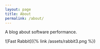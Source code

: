 ```yaml
---
layout: page
title: About
permalink: /about/
---
```


A blog about software performance.

![Fast Rabbit]({% link /assets/rabbit3.png %})

<script type="application/ld+json">
    {
      "@context": "https://schema.org",
      "@type": "Organization",
      "url": "{{ site.url }}",
      "logo": "{{ site.logo | absolute_url }}"
    }
</script>

